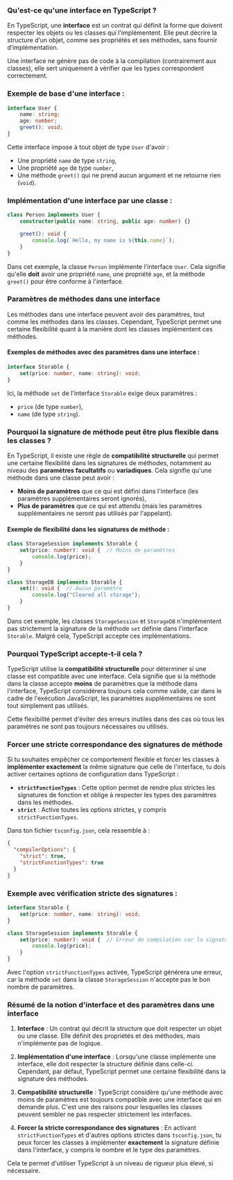 ### Qu'est-ce qu'une **interface** en TypeScript ?

En TypeScript, une **interface** est un contrat qui définit la forme que doivent respecter les objets ou les classes qui l'implémentent. Elle peut décrire la structure d’un objet, comme ses propriétés et ses méthodes, sans fournir d’implémentation.

Une interface ne génère pas de code à la compilation (contrairement aux classes), elle sert uniquement à vérifier que les types correspondent correctement.

### Exemple de base d'une interface :

```typescript
interface User {
    name: string;
    age: number;
    greet(): void;
}
```

Cette interface impose à tout objet de type `User` d'avoir :
- Une propriété `name` de type `string`,
- Une propriété `age` de type `number`,
- Une méthode `greet()` qui ne prend aucun argument et ne retourne rien (`void`).

### Implémentation d'une interface par une classe :

```typescript
class Person implements User {
    constructor(public name: string, public age: number) {}

    greet(): void {
        console.log(`Hello, my name is ${this.name}`);
    }
}
```

Dans cet exemple, la classe `Person` implémente l'interface `User`. Cela signifie qu'elle **doit** avoir une propriété `name`, une propriété `age`, et la méthode `greet()` pour être conforme à l'interface.

### **Paramètres de méthodes dans une interface**

Les méthodes dans une interface peuvent avoir des paramètres, tout comme les méthodes dans les classes. Cependant, TypeScript permet une certaine flexibilité quant à la manière dont les classes implémentent ces méthodes.

#### Exemples de méthodes avec des paramètres dans une interface :

```typescript
interface Storable {
    set(price: number, name: string): void;
}

```

Ici, la méthode `set` de l'interface `Storable` exige deux paramètres :
- `price` (de type `number`),
- `name` (de type `string`).

### **Pourquoi la signature de méthode peut être plus flexible dans les classes ?**

En TypeScript, il existe une règle de **compatibilité structurelle** qui permet une certaine flexibilité dans les signatures de méthodes, notamment au niveau des **paramètres facultatifs** ou **variadiques**. Cela signifie qu'une méthode dans une classe peut avoir :
- **Moins de paramètres** que ce qui est défini dans l'interface (les paramètres supplémentaires seront ignorés),
- **Plus de paramètres** que ce qui est attendu (mais les paramètres supplémentaires ne seront pas utilisés par l'appelant).

#### Exemple de flexibilité dans les signatures de méthode :

```typescript
class StorageSession implements Storable {
    set(price: number): void {  // Moins de paramètres
        console.log(price);
    }
}

class StorageDB implements Storable {
    set(): void {  // Aucun paramètre
        console.log("Cleared all storage");
    }
}
```

Dans cet exemple, les classes `StorageSession` et `StorageDB` n'implémentent pas strictement la signature de la méthode `set` définie dans l'interface `Storable`. Malgré cela, TypeScript accepte ces implémentations.

### **Pourquoi TypeScript accepte-t-il cela ?**

TypeScript utilise la **compatibilité structurelle** pour déterminer si une classe est compatible avec une interface. Cela signifie que si la méthode dans la classe accepte **moins** de paramètres que la méthode dans l'interface, TypeScript considérera toujours cela comme valide, car dans le cadre de l'exécution JavaScript, les paramètres supplémentaires ne sont tout simplement pas utilisés.

Cette flexibilité permet d'éviter des erreurs inutiles dans des cas où tous les paramètres ne sont pas toujours nécessaires ou utilisés.

### **Forcer une stricte correspondance des signatures de méthode**

Si tu souhaites empêcher ce comportement flexible et forcer les classes à **implémenter exactement** la même signature que celle de l'interface, tu dois activer certaines options de configuration dans TypeScript :

- **`strictFunctionTypes`** : Cette option permet de rendre plus strictes les signatures de fonction et oblige à respecter les types des paramètres dans les méthodes.
- **`strict`** : Active toutes les options strictes, y compris `strictFunctionTypes`.

Dans ton fichier `tsconfig.json`, cela ressemble à :

```json
{
  "compilerOptions": {
    "strict": true,
    "strictFunctionTypes": true
  }
}
```

### Exemple avec vérification stricte des signatures :

```typescript
interface Storable {
    set(price: number, name: string): void;
}

class StorageSession implements Storable {
    set(price: number): void {  // Erreur de compilation car la signature est différente
        console.log(price);
    }
}
```

Avec l'option `strictFunctionTypes` activée, TypeScript générera une erreur, car la méthode `set` dans la classe `StorageSession` n'accepte pas le bon nombre de paramètres.

### Résumé de la notion d'interface et des paramètres dans une interface

1. **Interface** : Un contrat qui décrit la structure que doit respecter un objet ou une classe. Elle définit des propriétés et des méthodes, mais n'implémente pas de logique.
   
2. **Implémentation d'une interface** : Lorsqu'une classe implémente une interface, elle doit respecter la structure définie dans celle-ci. Cependant, par défaut, TypeScript permet une certaine flexibilité dans la signature des méthodes.

3. **Compatibilité structurelle** : TypeScript considère qu'une méthode avec moins de paramètres est toujours compatible avec une interface qui en demande plus. C'est une des raisons pour lesquelles les classes peuvent sembler ne pas respecter strictement les interfaces.

4. **Forcer la stricte correspondance des signatures** : En activant `strictFunctionTypes` et d'autres options strictes dans `tsconfig.json`, tu peux forcer les classes à implémenter **exactement** la signature définie dans l'interface, y compris le nombre et le type des paramètres.

Cela te permet d'utiliser TypeScript à un niveau de rigueur plus élevé, si nécessaire.